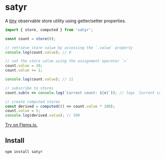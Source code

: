 # satyr

A [tiny](https://bundlejs.com/?q=satyr) observable store utility using getter/setter properties.

```js
import { store, computed } from 'satyr';

const count = store(0);

// retrieve store value by accessing the `.value` property
console.log(count.value); // 0

// set the store value using the assignment operator `=`
count.value = 10;
count.value += 1;

console.log(count.value); // 11

// subscribe to stores
count.sub(v => console.log(`Current count: ${v}`)); // logs `Current count: 11`

// create computed stores
const derived = computed(() => count.value * 100);
count.value = 5;
console.log(derived.value); // 500
```

[Try on Flems.io.](https://flems.io/#0=N4IgtglgJlA2CmIBcBGADGgNCAZhBAzsgNqgB2AhmIkiAHQAWALmLCNgMYD2ZT8vyECAC+mclRr0AVkU48+A2hDAAHLgCcmAAmBaCTDfExbuqgK58oW4VpzquYLQHICFJgE91TgNwAdMv7cZPomXGa8WgC8egbq8AAUaACUfgFkAPTpWnFM6hDwAG7wMYZaBRSwZsUARu5aFBwc8AQEEGQA5lpMDMUABnTllfC9Wir2KvCa7oE8BFwIdLBc7fHc4UwDFVUpWplaaP7+ewTw2t3F+qWDVVpmrR1dPfUtEO1k1BFcE+puGlq9kV6M3WmyGUS06FSa14oJuAGpoihUjNgvN4ItlqswjDrvAdnsUChDhksgQzNUCBw8tVigYSnECMCYWTqvEClEAHyhVELJYrXoAYTM6jiEWhTCQWgAJMACsJekl8Vk+QR-kKRfxtOLJYSgWk9lT4G5iqYVBZ4FZLgyUSEoJMIEUrNFTeaoPF4klOaEQbitAAqCEYFJMja+6IAVihszRGJWdryjtheO8uyy4Yw7BAJwQHCYEFmghQAE4kABmAAsIjEIEo1EEdA4LUzQQUTEEIgAusIgA)

## Install

```bash
npm install satyr
```